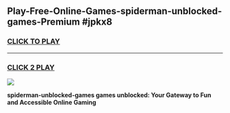 
## Play-Free-Online-Games-spiderman-unblocked-games-Premium #jpkx8
<h3>
<a href="https://premium.freeplayer.one?title=spiderman-unblocked-games&ref=8M">CLICK TO PLAY</a></h3>
<hr>

<h3>
<a href="https://premium.freeplayer.one?title=spiderman-unblocked-games&ref=8M">CLICK 2 PLAY</a>
  
</h3>

<a href="https://premium.freeplayer.one?title=spiderman-unblocked-games&ref=8M"><img src="https://clearcache.store/games.png"></a>


**spiderman-unblocked-games games unblocked: Your Gateway to Fun and Accessible Online Gaming**
